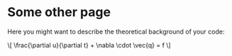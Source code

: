 # Some other page

Here you might want to describe the theoretical background of your code:

\\[
\frac{\partial u}{\partial t} + \nabla \cdot \vec{q} = f
\\]
